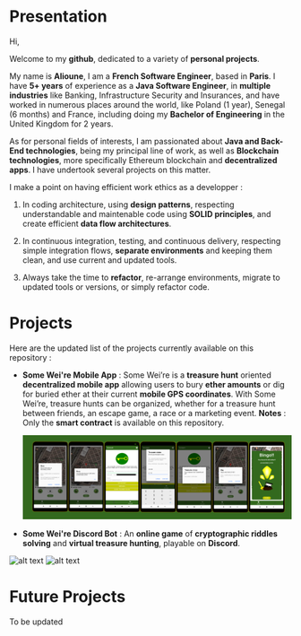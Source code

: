 # Presentation

Hi, 

Welcome to my **github**, dedicated to a variety of **personal projects**.

My name is **Alioune**, I am a **French Software Engineer**, based in **Paris**. I have **5+ years** of experience as a **Java Software Engineer**, in **multiple industries**
like Banking, Infrastructure Security and Insurances, and have worked in numerous places around the world, like Poland (1 year), Senegal (6 months) and France, including doing my
**Bachelor of Engineering** in the United Kingdom for 2 years.

As for personal fields of interests, I am passionated about **Java and Back-End technologies**, being my principal line of work, as well as **Blockchain technologies**,
more specifically Ethereum blockchain and **decentralized apps**. I have undertook several projects on this matter. 

I make a point on having efficient work ethics as a developper : 

1. In coding architecture, using **design patterns**, respecting understandable and maintenable code using **SOLID principles**, and create efficient **data flow architectures**.

2. In continuous integration, testing, and continuous delivery, respecting simple integration flows, **separate environments** and keeping them clean, and use current 
and updated tools.

3. Always take the time to **refactor**, re-arrange environments, migrate to updated tools or versions, or simply refactor code. 

# Projects

Here are the updated list of the projects currently available on this repository : 

* **Some Wei're Mobile App** : Some Wei’re is a **treasure hunt** oriented **decentralized mobile app** allowing users to bury **ether amounts**
or dig for buried ether at their current **mobile GPS coordinates**. With Some Wei’re, treasure hunts can be
organized, whether for a treasure hunt between friends, an escape game, a race or a marketing event.
  **Notes** : Only the **smart contract** is available on this repository.
  
  ![alt text]( https://github.com/SomeWeire/SomeWeireContracts/blob/master/image500.png "Some Wei're Mobile App")
  
  
 * **Some Wei're Discord Bot** : An **online game** of **cryptographic riddles solving** and **virtual treasure hunting**, playable on **Discord**. 
 
 ![alt text](https://cdn.trictrac.net/documents/formats/enlargement/documents/originals/7f/32/3664e2a3bb6f4da5dfe85785a5113615fd7ad69d264da942c3bb97c0eabe.png "Some Wei're Bot 1")
 ![alt text](https://cdn1.trictrac.net/documents/formats/enlargement/documents/originals/72/1d/af0cc058c84fcc346dbfba2bb0418ecaf793eee715021588167b31eaaf39.png "Some Wei're Bot 2")
 
 # Future Projects
 
 To be updated
 
 
